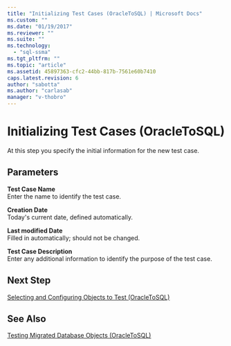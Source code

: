 ```yaml
---
title: "Initializing Test Cases (OracleToSQL) | Microsoft Docs"
ms.custom: ""
ms.date: "01/19/2017"
ms.reviewer: ""
ms.suite: ""
ms.technology: 
  - "sql-ssma"
ms.tgt_pltfrm: ""
ms.topic: "article"
ms.assetid: 45897363-cfc2-44bb-817b-7561e60b7410
caps.latest.revision: 6
author: "sabotta"
ms.author: "carlasab"
manager: "v-thobro"
---
```

# Initializing Test Cases (OracleToSQL)
At this step you specify the initial information for the new test case.  
  
## Parameters  
**Test Case Name**  
Enter the name to identify the test case.  
  
**Creation Date**  
Today's current date, defined automatically.  
  
**Last modified Date**  
Filled in automatically; should not be changed.  
  
**Test Case Description**  
Enter any additional information to identify the purpose of the test case.  
  
## Next Step  
[Selecting and Configuring Objects to Test &#40;OracleToSQL&#41;](../../ssma/oracle/selecting-and-configuring-objects-to-test-oracletosql.md)  
  
## See Also  
[Testing Migrated Database Objects &#40;OracleToSQL&#41;](../../ssma/oracle/testing-migrated-database-objects-oracletosql.md)  
  
